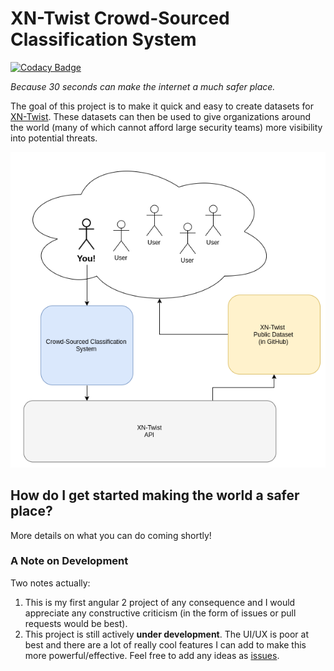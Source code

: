 # XN-Twist Crowd-Sourced Classification System

[![Codacy Badge](https://api.codacy.com/project/badge/Grade/564fcdb652254bb6be8fd8ba4fcde81b)](https://www.codacy.com/app/fhightower/crowd-sourced-dataset-creator)

*Because 30 seconds can make the internet a much safer place.*

The goal of this project is to make it quick and easy to create datasets for [XN-Twist](https://github.com/fhightower/xn_twist). These datasets can then be used to give organizations around the world (many of which cannot afford large security teams) more visibility into potential threats.

![XN-Twist Layout](_images/xn-twist-layout.png?raw=true "XN-Twist Layout")

## How do I get started making the world a safer place?

More details on what you can do coming shortly!

### A Note on Development

Two notes actually:

1. This is my first angular 2 project of any consequence and I would appreciate any constructive criticism (in the form of issues or pull requests would be best).
2. This project is still actively **under development**. The UI/UX is poor at best and there are a lot of really cool features I can add to make this more powerful/effective. Feel free to add any ideas as [issues](https://github.com/xn-twist/crowd-sourced-dataset-creator/issues).
